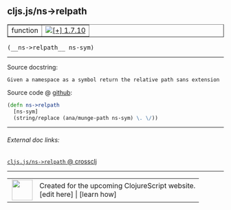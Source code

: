 ## cljs.js/ns->relpath



 <table border="1">
<tr>
<td>function</td>
<td><a href="https://github.com/cljsinfo/cljs-api-docs/tree/1.7.10"><img valign="middle" alt="[+] 1.7.10" title="Added in 1.7.10" src="https://img.shields.io/badge/+-1.7.10-lightgrey.svg"></a> </td>
</tr>
</table>


 <samp>
(__ns->relpath__ ns-sym)<br>
</samp>

---





Source docstring:

```
Given a namespace as a symbol return the relative path sans extension
```


Source code @ [github](https://github.com/clojure/clojurescript/blob/r1.7.122/src/main/cljs/cljs/js.cljs#L30-L33):

```clj
(defn ns->relpath
  [ns-sym]
  (string/replace (ana/munge-path ns-sym) \. \/))
```

<!--
Repo - tag - source tree - lines:

 <pre>
clojurescript @ r1.7.122
└── src
    └── main
        └── cljs
            └── cljs
                └── <ins>[js.cljs:30-33](https://github.com/clojure/clojurescript/blob/r1.7.122/src/main/cljs/cljs/js.cljs#L30-L33)</ins>
</pre>

-->

---



###### External doc links:

[`cljs.js/ns->relpath` @ crossclj](http://crossclj.info/fun/cljs.js.cljs/ns-%3Erelpath.html)<br>

---

 <table>
<tr><td>
<img valign="middle" align="right" width="48px" src="http://i.imgur.com/Hi20huC.png">
</td><td>
Created for the upcoming ClojureScript website.<br>
[edit here] | [learn how]
</td></tr></table>

[edit here]:https://github.com/cljsinfo/cljs-api-docs/blob/master/cljsdoc/cljs.js/ns-GTrelpath.cljsdoc
[learn how]:https://github.com/cljsinfo/cljs-api-docs/wiki/cljsdoc-files

<!--

This information was too distracting to show to readers, but I'll leave it
commented here since it is helpful to:

- pretty-print the data used to generate this document
- and show how to retrieve that data



The API data for this symbol:

```clj
{:ns "cljs.js",
 :name "ns->relpath",
 :signature ["[ns-sym]"],
 :history [["+" "1.7.10"]],
 :type "function",
 :full-name-encode "cljs.js/ns-GTrelpath",
 :source {:code "(defn ns->relpath\n  [ns-sym]\n  (string/replace (ana/munge-path ns-sym) \\. \\/))",
          :title "Source code",
          :repo "clojurescript",
          :tag "r1.7.122",
          :filename "src/main/cljs/cljs/js.cljs",
          :lines [30 33]},
 :full-name "cljs.js/ns->relpath",
 :docstring "Given a namespace as a symbol return the relative path sans extension"}

```

Retrieve the API data for this symbol:

```clj
;; from Clojure REPL
(require '[clojure.edn :as edn])
(-> (slurp "https://raw.githubusercontent.com/cljsinfo/cljs-api-docs/catalog/cljs-api.edn")
    (edn/read-string)
    (get-in [:symbols "cljs.js/ns->relpath"]))
```

-->

